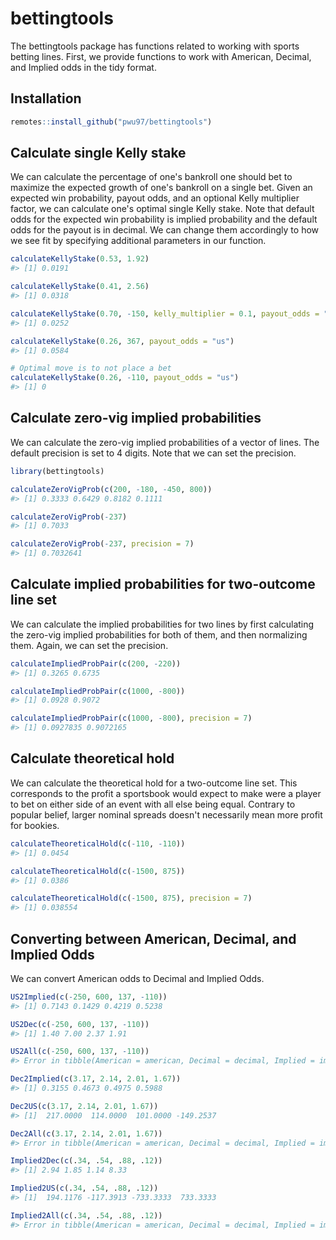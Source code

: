 <!-- README.md is generated from README.Rmd. Please edit that file -->



# bettingtools

<!-- badges: start -->
<!-- badges: end -->

The bettingtools package has functions related to working with sports betting lines. First, we provide functions to work with American, Decimal, and Implied odds in the tidy format.

## Installation

``` r
remotes::install_github("pwu97/bettingtools")
```

## Calculate single Kelly stake

We can calculate the percentage of one's bankroll one should bet to maximize the expected growth of one's bankroll on a single bet. Given an expected win probability, payout odds, and an optional Kelly multiplier factor, we can calculate one's optimal single Kelly stake. Note that default odds for the expected win probability is implied probability and the default odds for the payout is in decimal. We can change them accordingly to how we see fit by specifying additional parameters in our function.


```r
calculateKellyStake(0.53, 1.92)
#> [1] 0.0191

calculateKellyStake(0.41, 2.56)
#> [1] 0.0318

calculateKellyStake(0.70, -150, kelly_multiplier = 0.1, payout_odds = "us")
#> [1] 0.0252

calculateKellyStake(0.26, 367, payout_odds = "us")
#> [1] 0.0584

# Optimal move is to not place a bet
calculateKellyStake(0.26, -110, payout_odds = "us")
#> [1] 0
```


## Calculate zero-vig implied probabilities

We can calculate the zero-vig implied probabilities of a vector of lines. The default precision is set to 4 digits. Note that we can set the precision.


```r
library(bettingtools)

calculateZeroVigProb(c(200, -180, -450, 800))
#> [1] 0.3333 0.6429 0.8182 0.1111

calculateZeroVigProb(-237)
#> [1] 0.7033

calculateZeroVigProb(-237, precision = 7)
#> [1] 0.7032641
```

##  Calculate implied probabilities for two-outcome line set

We can calculate the implied probabilities for two lines by first calculating the zero-vig implied probabilities for both of them, and then normalizing them. Again, we can set the precision. 


```r
calculateImpliedProbPair(c(200, -220))
#> [1] 0.3265 0.6735

calculateImpliedProbPair(c(1000, -800))
#> [1] 0.0928 0.9072

calculateImpliedProbPair(c(1000, -800), precision = 7)
#> [1] 0.0927835 0.9072165
```

## Calculate theoretical hold

We can calculate the theoretical hold for a two-outcome line set. This corresponds to the profit a sportsbook would expect to make were a player to bet on either side of an event with all else being equal. Contrary to popular belief, larger nominal spreads doesn't necessarily mean more profit for bookies.


```r
calculateTheoreticalHold(c(-110, -110))
#> [1] 0.0454

calculateTheoreticalHold(c(-1500, 875))
#> [1] 0.0386

calculateTheoreticalHold(c(-1500, 875), precision = 7)
#> [1] 0.038554
```

## Converting between American, Decimal, and Implied Odds

We can convert American odds to Decimal and Implied Odds.


```r
US2Implied(c(-250, 600, 137, -110))
#> [1] 0.7143 0.1429 0.4219 0.5238

US2Dec(c(-250, 600, 137, -110))
#> [1] 1.40 7.00 2.37 1.91

US2All(c(-250, 600, 137, -110))
#> Error in tibble(American = american, Decimal = decimal, Implied = implied): could not find function "tibble"

Dec2Implied(c(3.17, 2.14, 2.01, 1.67))
#> [1] 0.3155 0.4673 0.4975 0.5988

Dec2US(c(3.17, 2.14, 2.01, 1.67))
#> [1]  217.0000  114.0000  101.0000 -149.2537

Dec2All(c(3.17, 2.14, 2.01, 1.67))
#> Error in tibble(American = american, Decimal = decimal, Implied = implied): could not find function "tibble"

Implied2Dec(c(.34, .54, .88, .12))
#> [1] 2.94 1.85 1.14 8.33

Implied2US(c(.34, .54, .88, .12))
#> [1]  194.1176 -117.3913 -733.3333  733.3333

Implied2All(c(.34, .54, .88, .12))
#> Error in tibble(American = american, Decimal = decimal, Implied = implied): could not find function "tibble"
```

